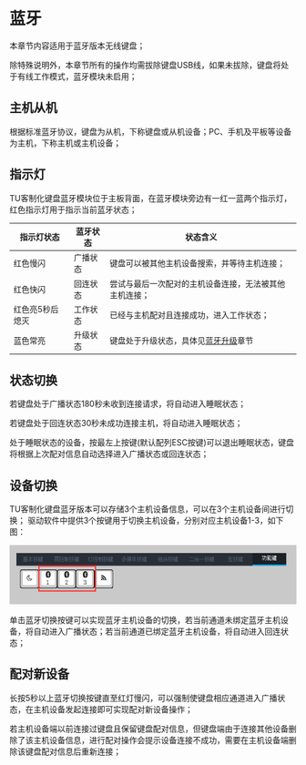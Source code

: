 # 蓝牙

本章节内容适用于蓝牙版本无线键盘；

除特殊说明外，本章节所有的操作均需拔除键盘USB线，如果未拔除，键盘将处于有线工作模式，蓝牙模块未启用；

## 主机从机

根据标准蓝牙协议，键盘为从机，下称键盘或从机设备；PC、手机及平板等设备为主机，下称主机或主机设备；
## 指示灯
TU客制化键盘蓝牙模块位于主板背面，在蓝牙模块旁边有一红一蓝两个指示灯，红色指示灯用于指示当前蓝牙状态；

| 指示灯状态 | 蓝牙状态 | 状态含义 |
| --------  | -------------------- | -------------------------------------------------- |
| 红色慢闪 | 广播状态 | 键盘可以被其他主机设备搜索，并等待主机连接；|
| 红色快闪 | 回连状态 | 尝试与最后一次配对的主机设备连接，无法被其他主机连接； |
| 红色亮5秒后熄灭 | 工作状态 | 已经与主机配对且连接成功，进入工作状态；|
| 蓝色常亮 | 升级状态 | 键盘处于升级状态，具体见[蓝牙升级](../升级/蓝牙升级.md)章节 |

## 状态切换

若键盘处于广播状态180秒未收到连接请求，将自动进入睡眠状态；

若键盘处于回连状态30秒未成功连接主机，将自动进入睡眠状态；

处于睡眠状态的设备，按最左上按键(默认配列ESC按键)可以退出睡眠状态，键盘将根据上次配对信息自动选择进入广播状态或回连状态；
## 设备切换

TU客制化键盘蓝牙版本可以存储3个主机设备信息，可以在3个主机设备间进行切换；
驱动软件中提供3个按键用于切换主机设备，分别对应主机设备1-3，如下图：

![蓝牙按键](img/BleKey.png)

单击蓝牙切换按键可以实现蓝牙主机设备的切换，若当前通道未绑定蓝牙主机设备，将自动进入广播状态；若当前通道已绑定蓝牙主机设备，将自动进入回连状态；


## 配对新设备

长按5秒以上蓝牙切换按键直至红灯慢闪，可以强制使键盘相应通道进入广播状态，在主机设备发起连接即可实现配对新设备操作；

若主机设备端以前连接过键盘且保留键盘配对信息，但键盘端由于连接其他设备删除了该主机设备信息，进行配对操作会提示设备连接不成功，需要在主机设备端删除该键盘配对信息后重新连接；










